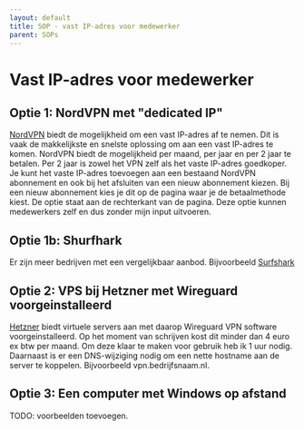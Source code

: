```yaml
---
layout: default
title: SOP - vast IP-adres voor medewerker
parent: SOPs
---
```


# Vast IP-adres voor medewerker

## Optie 1: NordVPN met "dedicated IP"

[NordVPN](https://ref.nordvpn.com/DxpJQdbJXor) biedt de mogelijkheid om een vast IP-adres af te nemen. Dit is
vaak de makkelijkste en snelste oplossing om aan een vast IP-adres te komen. NordVPN
biedt de mogelijkheid per maand, per jaar en per 2 jaar te betalen. Per 2 jaar is
zowel het VPN zelf als het vaste IP-adres goedkoper. Je kunt het vaste IP-adres
toevoegen aan een bestaand NordVPN abonnement en ook bij het afsluiten van een
nieuw abonnement kiezen. Bij een nieuw abonnement kies je dit op de pagina waar
je de betaalmethode kiest. De optie staat aan de rechterkant van de pagina. Deze
optie kunnen medewerkers zelf en dus zonder mijn input uitvoeren.

## Optie 1b: Shurfhark

Er zijn meer bedrijven met een vergelijkbaar aanbod. Bijvoorbeeld [Surfshark](https://surfshark.com/dedicated-ip)

## Optie 2: VPS bij Hetzner met Wireguard voorgeinstalleerd

[Hetzner](https://hetzner.cloud/?ref=Fp0GlpkddM38) biedt virtuele servers aan met
daarop Wireguard VPN software voorgeinstalleerd. Op het moment van schrijven kost
dit minder dan 4 euro ex btw per maand. Om deze klaar te maken voor gebruik heb ik
1 uur nodig. Daarnaast is er een DNS-wijziging nodig om een nette hostname aan de
server te koppelen. Bijvoorbeeld vpn.bedrijfsnaam.nl.


## Optie 3: Een computer met Windows op afstand

TODO: voorbeelden toevoegen.
